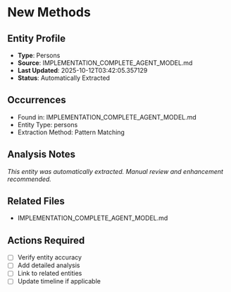 # New Methods

## Entity Profile
- **Type**: Persons
- **Source**: IMPLEMENTATION_COMPLETE_AGENT_MODEL.md
- **Last Updated**: 2025-10-12T03:42:05.357129
- **Status**: Automatically Extracted

## Occurrences
- Found in: IMPLEMENTATION_COMPLETE_AGENT_MODEL.md
- Entity Type: persons
- Extraction Method: Pattern Matching

## Analysis Notes
*This entity was automatically extracted. Manual review and enhancement recommended.*

## Related Files
- IMPLEMENTATION_COMPLETE_AGENT_MODEL.md

## Actions Required
- [ ] Verify entity accuracy
- [ ] Add detailed analysis
- [ ] Link to related entities
- [ ] Update timeline if applicable
